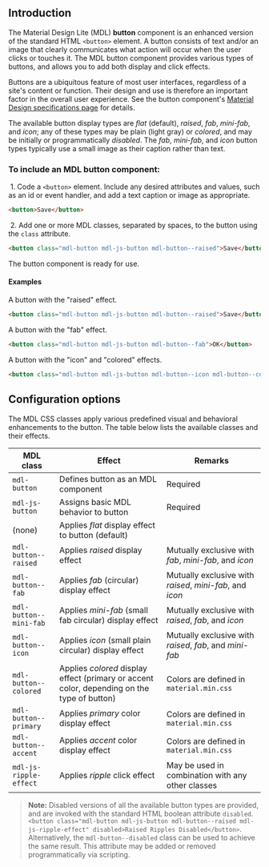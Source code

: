 ## Introduction

The Material Design Lite (MDL) **button** component is an enhanced version of the standard HTML `<button>` element. A button consists of text and/or an image that clearly communicates what action will occur when the user clicks or touches it. The MDL button component provides various types of buttons, and allows you to add both display and click effects.

Buttons are a ubiquitous feature of most user interfaces, regardless of a site's content or function. Their design and use is therefore an important factor in the overall user experience. See the button component's [Material Design specifications page](http://www.google.com/design/spec/components/buttons.html) for details.

The available button display types are *flat* (default), *raised*, *fab*, *mini-fab*, and *icon*; any of these types may be plain (light gray) or *colored*, and may be initially or programmatically *disabled*. The *fab*, *mini-fab*, and *icon* button types typically use a small image as their caption rather than text.

### To include an MDL **button** component:

&nbsp;1. Code a `<button>` element. Include any desired attributes and values, such as an id or event handler, and add a text caption or image as appropriate.
```html
<button>Save</button>
```
&nbsp;2. Add one or more MDL classes, separated by spaces, to the button using the `class` attribute.
```html
<button class="mdl-button mdl-js-button mdl-button--raised">Save</button>
```

The button component is ready for use.

#### Examples

A button with the "raised" effect.
```html
<button class="mdl-button mdl-js-button mdl-button--raised">Save</button>
```

A button with the "fab" effect.
```html
<button class="mdl-button mdl-js-button mdl-button--fab">OK</button>
```

A button with the "icon" and "colored" effects.
```html
<button class="mdl-button mdl-js-button mdl-button--icon mdl-button--colored">?</button>
```


## Configuration options

The MDL CSS classes apply various predefined visual and behavioral enhancements to the button. The table below lists the available classes and their effects.

| MDL class | Effect | Remarks |
|-----------|--------|---------|
| `mdl-button` | Defines button as an MDL component | Required |
| `mdl-js-button` | Assigns basic MDL behavior to button | Required |
| (none) | Applies *flat* display effect to button (default) |  |
| `mdl-button--raised` | Applies *raised* display effect | Mutually exclusive with *fab*, *mini-fab*, and *icon* |
| `mdl-button--fab` | Applies *fab* (circular) display effect | Mutually exclusive with *raised*, *mini-fab*, and *icon* |
| `mdl-button--mini-fab` | Applies *mini-fab* (small fab circular) display effect | Mutually exclusive with *raised*, *fab*, and *icon* |
| `mdl-button--icon` | Applies *icon* (small plain circular) display effect | Mutually exclusive with *raised*, *fab*, and *mini-fab*  |
| `mdl-button--colored` | Applies *colored* display effect (primary or accent color, depending on the type of button) | Colors are defined in `material.min.css` |
| `mdl-button--primary` | Applies *primary* color display effect | Colors are defined in `material.min.css` |
| `mdl-button--accent` | Applies *accent* color display effect | Colors are defined in `material.min.css` |
| `mdl-js-ripple-effect` | Applies *ripple* click effect | May be used in combination with any other classes |

>**Note:** Disabled versions of all the available button types are provided, and are invoked with the standard HTML boolean attribute `disabled`. `<button class="mdl-button mdl-js-button mdl-button--raised mdl-js-ripple-effect" disabled>Raised Ripples Disabled</button>`. Alternatively, the `mdl-button--disabled` class can be used to achieve the same result.
>This attribute may be added or removed programmatically via scripting.
